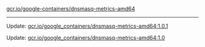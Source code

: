 [gcr.io/google-containers/dnsmasq-metrics-amd64](https://hub.docker.com/r/cruse/dnsmasq-metrics-amd64/tags/) 

----
Update: [gcr.io/google_containers/dnsmasq-metrics-amd64:1.0.1](https://hub.docker.com/r/cruse/dnsmasq-metrics-amd64/tags/)

Update: [gcr.io/google_containers/dnsmasq-metrics-amd64:1.0](https://hub.docker.com/r/cruse/dnsmasq-metrics-amd64/tags/)

